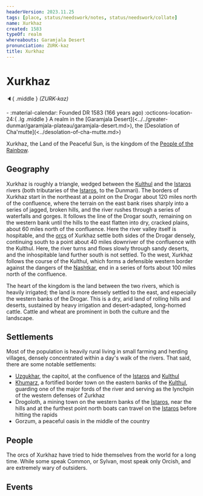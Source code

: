 ```yaml
---
headerVersion: 2023.11.25
tags: [place, status/needswork/notes, status/needswork/collate]
name: Xurkhaz
created: 1583
typeOf: realm
whereabouts: Garamjala Desert
pronunciation: ZURK-kaz
title: Xurkhaz
---
```


# Xurkhaz
:speaker:{ .middle } *(ZURK-kaz)*  
<div class="grid cards ext-narrow-margin ext-one-column" markdown>
-  
   :material-calendar: Founded DR 1583 (166 years ago)  
    :octicons-location-24:{ .lg .middle } A realm in the [Garamjala Desert](<../../greater-dunmar/garamjala-plateau/garamjala-desert.md>), the [Desolation of Cha'mutte](<../desolation-of-cha-mutte.md>)  
</div>


Xurkhaz, the Land of the Peaceful Sun, is the kingdom of the [People of the Rainbow](<../../../groups/orc-hordes/people-of-the-rainbow.md>).
## Geography

Xurkhaz is roughly a triangle, wedged between the [Kulthul](<../rivers/kulthul.md>) and the [Istaros](<../rivers/istaros.md>) rivers (both tributaries of the [Istaros](<../rivers/istaros.md>), to the Dunmari). The borders of Xurkhaz start in the northeast at a point on the Drogar about 120 miles north of the confluence, where the terrain on the east bank rises sharply into a series of jagged, broken hills, and the river rushes through a series of waterfalls and gorges. It follows the line of the Drogar south, remaining on the western bank until the hills to the east flatten into dry, cracked plains, about 60 miles north of the confluence. Here the river valley itself is hospitable, and the [orcs](<../../../species/children-of-the-embodied-gods/orcs/orcs.md>) of Xurkhaz settle both sides of the Drogar densely, continuing south to a point about 40 miles downriver of the confluence with the Kulthul. Here, the river turns and flows slowly through sandy deserts, and the inhospitable land further south is not settled. To the west, Xurkhaz follows the course of the Kulthul, which forms a defensible western border against the dangers of the [Nashtkar](<../../greater-dunmar/dunmari-basin/nashtkar.md>), end in a series of forts about 100 miles north of the confluence. 



The heart of the kingdom is the land between the two rivers, which is heavily irrigated; the land is more densely settled to the east, and especially the western banks of the Drogar. This is a dry, arid land of rolling hills and deserts, sustained by heavy irrigation and desert-adapted, long-horned cattle. Cattle and wheat are prominent in both the culture and the landscape. 


## Settlements

Most of the population is heavily rural living in small farming and herding villages, densely concentrated within a day's walk of the rivers. That said, there are some notable settlements: 

- [Uzgukhar](<./uzgukhar.md>), the capitol, at the confluence of the [Istaros](<../rivers/istaros.md>) and [Kulthul](<../rivers/kulthul.md>)
- [Khumarz](<./khumarz.md>), a fortified border town on the eastern banks of the [Kulthul](<../rivers/kulthul.md>), guarding one of the major fords of the river and serving as the lynchpin of the western defenses of Zurkhaz
- Drogoloth, a mining town on the western banks of the [Istaros](<../rivers/istaros.md>), near the hills and at the furthest point north boats can travel on the [Istaros](<../rivers/istaros.md>) before hitting the rapids
- Gorzum, a peaceful oasis in the middle of the country


## People

The orcs of Xurkhaz have tried to hide themselves from the world for a long time. While some speak Common, or Sylvan, most speak only Orcish, and are extremely wary of outsiders. 




## Events





